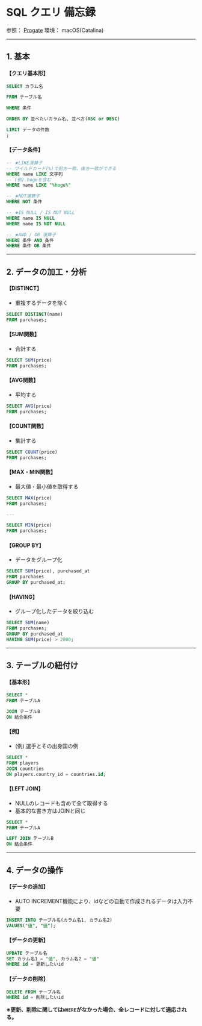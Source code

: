 # SQL クエリ 備忘録

参照：
[Progate](https://prog-8.com)
環境：
macOS(Catalina)

---
## 1. 基本

#### 【クエリ基本形】
```SQL
SELECT カラム名

FROM テーブル名

WHERE 条件

ORDER BY 並べたいカラム名, 並べ方(ASC or DESC)

LIMIT データの件数
;
```

#### 【データ条件】
```SQL
-- ★LIKE演算子
-- ワイルドカード(%)で前方一致、後方一致ができる
WHERE name LIKE 文字列
-- (例) hogeを含む
WHERE name LIKE "%hoge%"

-- ★NOT演算子
WHERE NOT 条件

-- ★IS NULL / IS NOT NULL
WHERE name IS NULL
WHERE name IS NOT NULL

-- ★AND / OR 演算子
WHERE 条件 AND 条件
WHERE 条件 OR 条件
```

---

## 2. データの加工・分析

#### 【DISTINCT】
- 重複するデータを除く
```SQL
SELECT DISTINCT(name)
FROM purchases;
```

#### 【SUM関数】
- 合計する
```SQL
SELECT SUM(price)
FROM purchases;
```

#### 【AVG関数】
- 平均する
```SQL
SELECT AVG(price)
FROM purchases;
```

#### 【COUNT関数】
- 集計する
```SQL
SELECT COUNT(price)
FROM purchases;
```

#### 【MAX・MIN関数】
- 最大値・最小値を取得する
```SQL
SELECT MAX(price)
FROM purchases;

---

SELECT MIN(price)
FROM purchases;
```

#### 【GROUP BY】
- データをグループ化
```SQL
SELECT SUM(price), purchased_at
FROM purchases
GROUP BY purchased_at;
```

#### 【HAVING】
- グループ化したデータを絞り込む
```SQL
SELECT SUM(name)
FROM purchases;
GROUP BY purchased_at
HAVING SUM(price) > 2000;
```

---

## 3. テーブルの紐付け

#### 【基本形】
```SQL
SELECT *
FROM テーブルA

JOIN テーブルB
ON 結合条件
```

#### 【例】
- (例) 選手とその出身国の例
```SQL
SELECT *
FROM players
JOIN countries
ON players.country_id = countries.id;
```

#### 【LEFT JOIN】
- NULLのレコードも含めて全て取得する
- 基本的な書き方はJOINと同じ
```SQL
SELECT *
FROM テーブルA

LEFT JOIN テーブルB
ON 結合条件
```

---

## 4. データの操作

#### 【データの追加】
- AUTO INCREMENT機能により、idなどの自動で作成されるデータは入力不要
```SQL
INSERT INTO テーブル名(カラム名1, カラム名2)
VALUES("値", "値");
```

#### 【データの更新】

```SQL
UPDATE テーブル名
SET カラム名1 = "値", カラム名2 = "値"
WHERE id = 更新したいid
```

#### 【データの削除】

```SQL
DELETE FROM テーブル名
WHERE id = 削除したいid
```
**※更新、削除に関しては`WHERE`がなかった場合、全レコードに対して適応される。**
